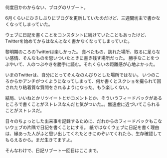 何度目かわからない、ブログのリブート。

6月くらいにひさしぶりにブログを更新していたのだけど、三週間坊主で書かなくなってしまっていた。

ウェブに日記を書くことをコンスタントに続けていたこともあったけど、Twitterを始めてからはなんとなく書かなくなってしまっていた。

黎明期のころのTwitterは楽しかった。
食べたもの、訪れた場所、取るに足らない感情、そんなものを思いついたときに書き残す場所だった。
勝手なことをつぶやいて、人のつぶやきを勝手に読む。それくらいの距離感が心地よかった。

いまのTwitterは、自分にとってそんなのんびりとした場所ではない。
いつのころからかアンチがつくようになってしまって、何か書くとスクショを撮られて回されたり粘着質な質問をされるようになった。もう楽しくない。

結局、いいねとかリツイートとかコメントとか、そういうフィードバックがあるところで書くことがストレスなんだと気がついた。。無遠慮に近づいてこられることがストレスだ。

日々のちょっとした出来事を記録するために、だれからのフィードバックもこないウェブの片隅で日記を書くことにする。
紙ではなくウェブに日記を書く理由は、縁あった人がふと思い出してくれたときにのぞいてくれたら、生存確認してもらえるから。まだ生きてますよ。

そんなわけで、日記リブート一回目はここまで。
